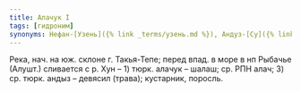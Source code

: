 ```yaml
---
title: Алачук I
tags: [гидроним]
synonyms: Нефан-[Узень]({% link _terms/узень.md %}), Андуз-[Су]({% link _terms/су.md %})
---
```


Река, нач. на юж. склоне г. Такья-Тепе; перед впад. в море в нп Рыбачье (Алушт.)
сливается с р. Хун – 1) тюрк. алачук – шалаш; ср. РПН алач; 3) ср. тюрк. андыз –
девясил (трава); кустарник, поросль.
